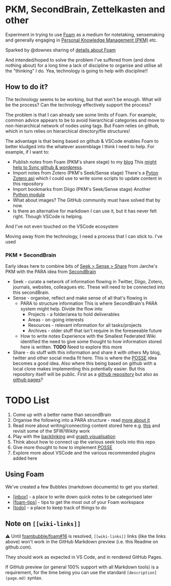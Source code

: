 # PKM, SecondBrain, Zettelkasten and other

Experiment in trying to use [Foam](https://foambubble.github.io/foam/recipes) as a medium for notetaking, sensemaking and generally engaging in [Personal Knowledge Management (PKM)](http://jarche.com/pkm/) etc.

Sparked by @downes sharing of [details about Foam](http://www.downes.ca/cgi-bin/page.cgi?post=71058)

And intended/hoped to solve the problem I've suffered from (and done nothing about) for a long time a lack of discipline to organise and utilise all the "thinking" I do. Yea, technology is going to help with discipline!!

## How to do it?

The technology seems to be working, but that won't be enough. What will be the process? Can the technology effectively support the process?

The problem is that I can already see some limits of Foam. For example, common advice appears to be to avoid hierarchical categories and move to non-hierarchical network of nodes using tags. But Foam relies on github, which in turn relies on hierarchical directory/file structures!

The advantage is that being based on github & VSCode enables Foam to better kludged into the whatever assemblage I think I need to help. For example, if I want to: 

- Publish notes from Foam (PKM's share stage) to my [blog](https://djon.es/blog) 
  This [might help to Sync github & wordpress](https://github.com/mAAdhaTTah/wordpress-github-sync). 
- Import notes from Zotero (PKM's Seek/Sense stage)
  There's a [Pyton Zotero api](https://pypi.org/project/Pyzotero/) which I could use to write some scripts to update content in this repository 
- Import bookmarks from Diigo (PKM's Seek/Sense stage)
  Another [Python module](https://pypi.org/project/pydiigo/)
- What about images? The GitHub community must have solved that by now.
- Is there an alternative for markdown 
  I can use it, but it has never felt right. Though VSCode is helping.

And I've not even touched on the VSCode ecosystem

Moving away from the technology, I need a process that I can stick to. I've used 

### PKM + SecondBrain 

Early ideas here to combine bits of [Seek > Sense > Share](http://jarche.com/2014/02/the-seek-sense-share-framework/) from Jarche's PKM with the PARA idea from [SecondBrain](https://www.keepproductive.com/blog/how-to-build-a-second-brain)

- Seek - curate a network of information flowing in
  Twitter, Diigo, Zotero, journals, websites, colleagues etc. These will need to be connected into this secondBrain.
- Sense - organise, reflect and make sense of all that's flowing in
  - PARA to structure information
    This is where SecondBrain's PARA system might help. Divide the flow into
    - Projects - a folder/area to hold deliverables
    - Areas - on-going interests
    - Resources - relevant information for all tasks/projects
    - Archives - older stuff that isn't require in the foreseeable future
  - How to write notes
    Experience with the Smallest Federated Wiki identified the need to give some thought to how information stored here is written. **TODO** Need to explore this more
- Share - do stuff with this information and share it with others
  My blog, twitter and other social media fit here. This is where the [POSSE](https://indieweb.org/POSSE) idea becomes a good idea. Also where this being based on github with a local clone makes implementing this potentially easier.
  But this repository itself will be public. First as a [github repository](https://github.com/djplaner/secondBrain) but also as [github pages](https://djplaner.github.io/secondBrain/)?

# TODO List

1. Come up with a better name than secondBrain
1. Organise the following into a PARA structure - read [more about it](https://fortelabs.co/blog/para/)
1. Read more about writing/connecting content stored here e.g. [this](https://medium.com/swlh/how-i-use-my-second-brain-b5300d68e83a) and revisit some of the SFW/Wikity work
1. Play with the [backlinking](https://foambubble.github.io/foam/backlinking) and [graph visualisation](https://foambubble.github.io/foam/graph-visualisation) 
1. Think about how to connect up the various seek tools into this repo
1. Give more thought to how to implement [POSSE](https://indieweb.org/POSSE)
1. Explore more about VSCode and the various recommended plugins added here

## Using Foam

We've created a few Bubbles (markdown documents) to get you started.

- [[inbox]] - a place to write down quick notes to be categorised later
- [[foam-tips]] - tips to get the most out of your Foam workspace
- [[todo]] - a place to keep track of things to do

## Note on `[[wiki-links]]`

⚠️ Until [foambubble/foam#16](https://github.com/foambubble/foam/issues/16) is resolved, `[[wiki-links]]` links (like the links above) won't work in the GitHub Markdown preview (i.e. this Readme on github.com). 

They should work as expected in VS Code, and in rendered GitHub Pages.

If GitHub preview (or general 100% support with all Markdown tools) is a requirement, for the time being you can use the standard `[description](page.md)` syntax.


[//begin]: # "Autogenerated link references for markdown compatibility"
[inbox]: inbox "Inbox"
[foam-tips]: foam-tips "Foam tips"
[todo]: todo "Todo"
[//end]: # "Autogenerated link references"
